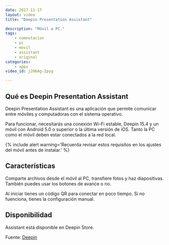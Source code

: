 ```yaml
---
date: 2017-11-17
layout: video
title: "Deepin Presentation Assistant"

description: "Móvil a PC."
tags:
    - comnutacion
    - pc
    - movil
    - assistant
    - original
categories:
    - apps
video_id: j2O6Ag-2pyg

---
```

<!--more-->

## Qué es Deepin Presentation Assistant

Deepin Presentation Assistant es una aplicación que permite comunicar entre móviles y computadoras con el sistema operativo.

Para funcionar, necesitarás una conexión Wi-Fi estable, Deepin 15.4 y un móvil con Android 5.0 o superior o la última versión de iOS. Tanto la PC como el móvil deben estar conectados a la red local.

{% include alert warning='Recuerda revisar estos requisitos en los ajustes del móvil antes de instalar.' %}

## Características

Comparte archivos desde el móvil al PC, transfiere fotos y haz diapositivas. También puedes usar los botones de avance o no.

Al iniciar tienes un código QR para conectar en poco tiempo. Si no fuenciona, tienes la configuración manual.

## Disponibilidad

Assistant está disponible en Deepin Store.

Fuente: [Deepin](https://www.deepin.org/es/2017/09/01/deepin-presentation-assistant-v1-0-is-released-wireless-projection-without-wire-limitation/)
